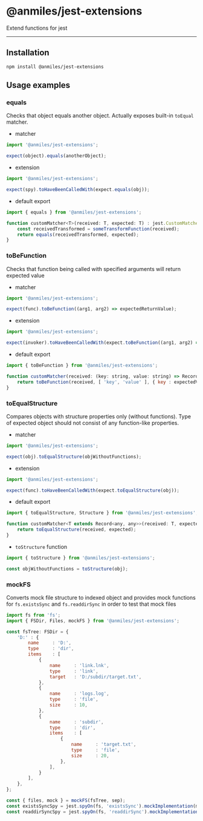# @anmiles/jest-extensions

Extend functions for jest

----

## Installation

`npm install @anmiles/jest-extensions`

## Usage examples

### equals
Checks that object equals another object. Actually exposes built-in `toEqual` matcher.

* matcher
```js
import '@anmiles/jest-extensions';

expect(object).equals(anotherObject);
```

* extension
```js
import '@anmiles/jest-extensions';

expect(spy).toHaveBeenCalledWith(expect.equals(obj));
```

* default export
```js
import { equals } from '@anmiles/jest-extensions';

function customMatcher<T>(received: T, expected: T) : jest.CustomMatcherResult {
	const receivedTransformed = someTransformFunction(received);
	return equals(receivedTransformed, expected);
}
```

### toBeFunction
Checks that function being called with specified arguments will return expected value

* matcher
```js
import '@anmiles/jest-extensions';

expect(func).toBeFunction((arg1, arg2) => expectedReturnValue);
```

* extension
```js
import '@anmiles/jest-extensions';

expect(invoker).toHaveBeenCalledWith(expect.toBeFunction((arg1, arg2) => expectedReturnValue));
```

* default export
```js
import { toBeFunction } from '@anmiles/jest-extensions';

function customMatcher(received: (key: string, value: string) => Record<string, string>, expectedValue: string) : jest.CustomMatcherResult {
	return toBeFunction(received, [ 'key', 'value' ], { key : expectedValue });
}
```

### toEqualStructure
Compares objects with structure properties only (without functions). Type of expected object should not consist of any function-like properties.

* matcher
```js
import '@anmiles/jest-extensions';

expect(obj).toEqualStructure(objWithoutFunctions);
```

* extension
```js
import '@anmiles/jest-extensions';

expect(func).toHaveBeenCalledWith(expect.toEqualStructure(obj));
```

* default export
```js
import { toEqualStructure, Structure } from '@anmiles/jest-extensions';

function customMatcher<T extends Record<any, any>>(received: T, expected: Structure<T>) : jest.CustomMatcherResult {
	return toEqualStructure(received, expected);
}
```

* `toStructure` function
```js
import { toStructure } from '@anmiles/jest-extensions';

const objWithoutFunctions = toStructure(obj);
```


### mockFS
Converts mock file structure to indexed object and provides mock functions for `fs.existsSync` and `fs.readdirSync` in order to test that mock files

```js
import fs from 'fs';
import { FSDir, Files, mockFS } from '@anmiles/jest-extensions';

const fsTree: FSDir = {
	'D:' : {
		name     : 'D:',
		type     : 'dir',
		items    : [
			{
				name     : 'link.lnk',
				type     : 'link',
				target   : 'D:/subdir/target.txt',
			},
			{
				name     : 'logs.log',
				type     : 'file',
				size     : 10,
			},
			{
				name     : 'subdir',
				type     : 'dir',
				items    : [
					{
						name     : 'target.txt',
						type     : 'file',
						size     : 20,
					},
				],
			}
		],
	},
};

const { files, mock } = mockFS(fsTree, sep);
const existsSyncSpy = jest.spyOn(fs, 'existsSync').mockImplementation(mock.existsSync);
const readdirSyncSpy = jest.spyOn(fs, 'readdirSync').mockImplementation(mock.readdirSync);

```


